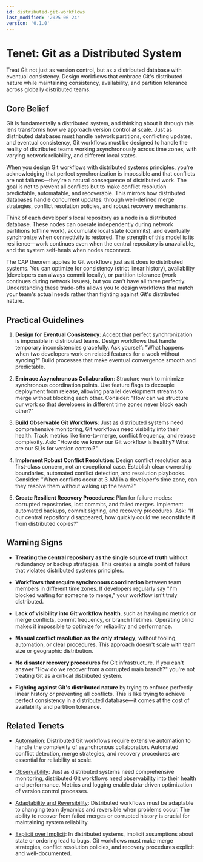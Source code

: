 ```yaml
---
id: distributed-git-workflows
last_modified: '2025-06-24'
version: '0.1.0'
---
```


# Tenet: Git as a Distributed System

Treat Git not just as version control, but as a distributed database with eventual consistency. Design workflows that embrace Git's distributed nature while maintaining consistency, availability, and partition tolerance across globally distributed teams.

## Core Belief

Git is fundamentally a distributed system, and thinking about it through this lens transforms how we approach version control at scale. Just as distributed databases must handle network partitions, conflicting updates, and eventual consistency, Git workflows must be designed to handle the reality of distributed teams working asynchronously across time zones, with varying network reliability, and different local states.

When you design Git workflows with distributed systems principles, you're acknowledging that perfect synchronization is impossible and that conflicts are not failures—they're a natural consequence of distributed work. The goal is not to prevent all conflicts but to make conflict resolution predictable, automatable, and recoverable. This mirrors how distributed databases handle concurrent updates: through well-defined merge strategies, conflict resolution policies, and robust recovery mechanisms.

Think of each developer's local repository as a node in a distributed database. These nodes can operate independently during network partitions (offline work), accumulate local state (commits), and eventually synchronize when connectivity is restored. The strength of this model is its resilience—work continues even when the central repository is unavailable, and the system self-heals when nodes reconnect.

The CAP theorem applies to Git workflows just as it does to distributed systems. You can optimize for consistency (strict linear history), availability (developers can always commit locally), or partition tolerance (work continues during network issues), but you can't have all three perfectly. Understanding these trade-offs allows you to design workflows that match your team's actual needs rather than fighting against Git's distributed nature.

## Practical Guidelines

1. **Design for Eventual Consistency**: Accept that perfect synchronization is impossible in distributed teams. Design workflows that handle temporary inconsistencies gracefully. Ask yourself: "What happens when two developers work on related features for a week without syncing?" Build processes that make eventual convergence smooth and predictable.

2. **Embrace Asynchronous Collaboration**: Structure work to minimize synchronous coordination points. Use feature flags to decouple deployment from release, allowing parallel development streams to merge without blocking each other. Consider: "How can we structure our work so that developers in different time zones never block each other?"

3. **Build Observable Git Workflows**: Just as distributed systems need comprehensive monitoring, Git workflows need visibility into their health. Track metrics like time-to-merge, conflict frequency, and rebase complexity. Ask: "How do we know our Git workflow is healthy? What are our SLIs for version control?"

4. **Implement Robust Conflict Resolution**: Design conflict resolution as a first-class concern, not an exceptional case. Establish clear ownership boundaries, automated conflict detection, and resolution playbooks. Consider: "When conflicts occur at 3 AM in a developer's time zone, can they resolve them without waking up the team?"

5. **Create Resilient Recovery Procedures**: Plan for failure modes: corrupted repositories, lost commits, and failed merges. Implement automated backups, commit signing, and recovery procedures. Ask: "If our central repository disappeared, how quickly could we reconstitute it from distributed copies?"

## Warning Signs

- **Treating the central repository as the single source of truth** without redundancy or backup strategies. This creates a single point of failure that violates distributed systems principles.

- **Workflows that require synchronous coordination** between team members in different time zones. If developers regularly say "I'm blocked waiting for someone to merge," your workflow isn't truly distributed.

- **Lack of visibility into Git workflow health**, such as having no metrics on merge conflicts, commit frequency, or branch lifetimes. Operating blind makes it impossible to optimize for reliability and performance.

- **Manual conflict resolution as the only strategy**, without tooling, automation, or clear procedures. This approach doesn't scale with team size or geographic distribution.

- **No disaster recovery procedures** for Git infrastructure. If you can't answer "How do we recover from a corrupted main branch?" you're not treating Git as a critical distributed system.

- **Fighting against Git's distributed nature** by trying to enforce perfectly linear history or preventing all conflicts. This is like trying to achieve perfect consistency in a distributed database—it comes at the cost of availability and partition tolerance.

## Related Tenets

- [Automation](automation.md): Distributed Git workflows require extensive automation to handle the complexity of asynchronous collaboration. Automated conflict detection, merge strategies, and recovery procedures are essential for reliability at scale.

- [Observability](observability.md): Just as distributed systems need comprehensive monitoring, distributed Git workflows need observability into their health and performance. Metrics and logging enable data-driven optimization of version control processes.

- [Adaptability and Reversibility](adaptability-and-reversibility.md): Distributed workflows must be adaptable to changing team dynamics and reversible when problems occur. The ability to recover from failed merges or corrupted history is crucial for maintaining system reliability.

- [Explicit over Implicit](explicit-over-implicit.md): In distributed systems, implicit assumptions about state or ordering lead to bugs. Git workflows must make merge strategies, conflict resolution policies, and recovery procedures explicit and well-documented.
